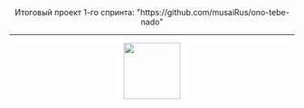 <div id="header" align="center">
  Итоговый проект 1-го спринта:
   "https://github.com/musaiRus/ono-tebe-nado"
  <br/>
  <hr>
<img src="https://media.giphy.com/media/v1.Y2lkPTc5MGI3NjExY2dsbDJxMXAxazQ4OG55MHRuaWxyZDRrYWE2dGo1ZWNvM2dpOW9hNyZlcD12MV9pbnRlcm5hbF9naWZfYnlfaWQmY3Q9Zw/9eNkRy4bCkttC/giphy.gif" width="100"/>
</div>
